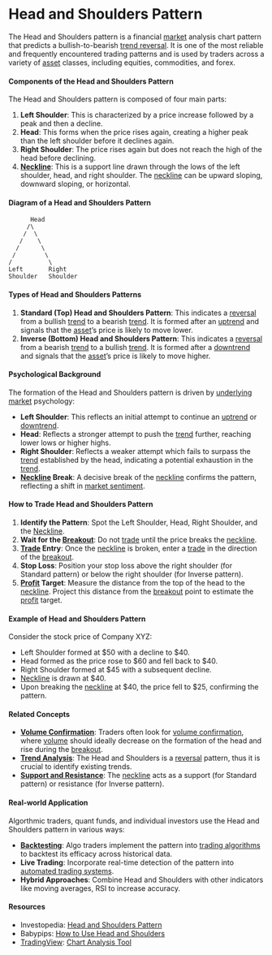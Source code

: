 # Head and Shoulders Pattern

The Head and Shoulders pattern is a financial [market](../m/market.md) analysis chart pattern that predicts a bullish-to-bearish [trend reversal](../t/trend_reversal.md). It is one of the most reliable and frequently encountered trading patterns and is used by traders across a variety of [asset](../a/asset.md) classes, including equities, commodities, and forex.

#### Components of the Head and Shoulders Pattern

The Head and Shoulders pattern is composed of four main parts:
1. **Left Shoulder**: This is characterized by a price increase followed by a peak and then a decline.
2. **Head**: This forms when the price rises again, creating a higher peak than the left shoulder before it declines again.
3. **Right Shoulder**: The price rises again but does not reach the high of the head before declining.
4. **[Neckline](../n/neckline.md)**: This is a support line drawn through the lows of the left shoulder, head, and right shoulder. The [neckline](../n/neckline.md) can be upward sloping, downward sloping, or horizontal.

#### Diagram of a Head and Shoulders Pattern

```
      Head
     /\
    /  \
   /    \
  /      \
 /        \
/          \
Left       Right
Shoulder   Shoulder
```

#### Types of Head and Shoulders Patterns

1. **Standard (Top) Head and Shoulders Pattern**: This indicates a [reversal](../r/reversal.md) from a bullish [trend](../t/trend.md) to a bearish [trend](../t/trend.md). It is formed after an [uptrend](../u/uptrend.md) and signals that the [asset](../a/asset.md)’s price is likely to move lower.
2. **Inverse (Bottom) Head and Shoulders Pattern**: This indicates a [reversal](../r/reversal.md) from a bearish [trend](../t/trend.md) to a bullish [trend](../t/trend.md). It is formed after a [downtrend](../d/downtrend.md) and signals that the [asset](../a/asset.md)’s price is likely to move higher.

#### Psychological Background

The formation of the Head and Shoulders pattern is driven by [underlying](../u/underlying.md) [market](../m/market.md) psychology:
- **Left Shoulder**: This reflects an initial attempt to continue an [uptrend](../u/uptrend.md) or [downtrend](../d/downtrend.md).
- **Head**: Reflects a stronger attempt to push the [trend](../t/trend.md) further, reaching lower lows or higher highs.
- **Right Shoulder**: Reflects a weaker attempt which fails to surpass the [trend](../t/trend.md) established by the head, indicating a potential exhaustion in the [trend](../t/trend.md).
- **[Neckline](../n/neckline.md) Break**: A decisive break of the [neckline](../n/neckline.md) confirms the pattern, reflecting a shift in [market sentiment](../m/market_sentiment.md).

#### How to Trade Head and Shoulders Pattern

1. **Identify the Pattern**: Spot the Left Shoulder, Head, Right Shoulder, and the [Neckline](../n/neckline.md).
2. **Wait for the [Breakout](../b/breakout.md)**: Do not [trade](../t/trade.md) until the price breaks the [neckline](../n/neckline.md).
3. **[Trade](../t/trade.md) Entry**: Once the [neckline](../n/neckline.md) is broken, enter a [trade](../t/trade.md) in the direction of the [breakout](../b/breakout.md).
4. **Stop Loss**: Position your stop loss above the right shoulder (for Standard pattern) or below the right shoulder (for Inverse pattern).
5. **[Profit](../p/profit.md) Target**: Measure the distance from the top of the head to the [neckline](../n/neckline.md). Project this distance from the [breakout](../b/breakout.md) point to estimate the [profit](../p/profit.md) target.

#### Example of Head and Shoulders Pattern

Consider the stock price of Company XYZ:
- Left Shoulder formed at $50 with a decline to $40.
- Head formed as the price rose to $60 and fell back to $40.
- Right Shoulder formed at $45 with a subsequent decline.
- [Neckline](../n/neckline.md) is drawn at $40.
- Upon breaking the [neckline](../n/neckline.md) at $40, the price fell to $25, confirming the pattern.

#### Related Concepts

- **[Volume Confirmation](../v/volume_confirmation.md)**: Traders often look for [volume confirmation](../v/volume_confirmation.md), where [volume](../v/volume.md) should ideally decrease on the formation of the head and rise during the [breakout](../b/breakout.md).
- **[Trend Analysis](../t/trend_analysis.md)**: The Head and Shoulders is a [reversal](../r/reversal.md) pattern, thus it is crucial to identify existing trends.
- **[Support and Resistance](../s/support_and_resistance.md)**: The [neckline](../n/neckline.md) acts as a support (for Standard pattern) or resistance (for Inverse pattern).

#### Real-world Application

Algorthmic traders, quant funds, and individual investors use the Head and Shoulders pattern in various ways:
- **[Backtesting](../b/backtesting.md)**: Algo traders implement the pattern into [trading algorithms](../t/trading_algorithms.md) to backtest its efficacy across historical data.
- **Live Trading**: Incorporate real-time detection of the pattern into [automated trading systems](../a/automated_trading_systems.md).
- **Hybrid Approaches**: Combine Head and Shoulders with other indicators like moving averages, RSI to increase accuracy.

#### Resources

- Investopedia: [Head and Shoulders Pattern](https://www.investopedia.com/terms/h/head-shoulders.asp)
- Babypips: [How to Use Head and Shoulders](https://www.babypips.com/learn/forex/head-and-shoulder)
- [TradingView](../t/tradingview.md): [Chart Analysis Tool](https://www.tradingview.com)
